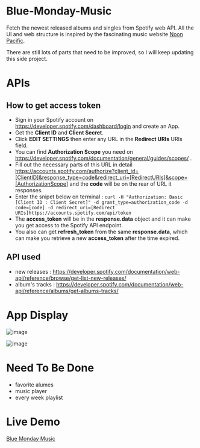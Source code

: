 # Blue-Monday-Music
Fetch the newest released albums and singles from Spotify web API. All the UI and web structure is inspired by the fascinating music website [Noon Pacific](https://noonpacific.com/). 

There are still lots of parts that need to be improved, so I will keep updating this side project. 

# APIs

 ## How to get access token
 - Sign in your Spotify account on https://developer.spotify.com/dashboard/login and create an App.
 - Get the __Client ID__ and __Client Secret__.
 - Click __EDIT SETTINGS__ then enter any URL in the __Redirect URIs__ URIs field.
 - You can find __Authorization Scope__ you need on https://developer.spotify.com/documentation/general/guides/scopes/ .
 - Fill out the necessary parts of this URL in detail https://accounts.spotify.com/authorize?client_id=[ClientID]&response_type=code&redirect_uri=[RedirectURIs]&scope=[AuthorizationScope] and the __code__ will be on the rear of URL it responses.
 - Enter the snipet below on terminal : 
 `curl -H "Authorization: Basic [Client ID : Client Secret]" -d grant_type=authorization_code -d code=[code] -d redirect_uri=[Redirect URIs]https://accounts.spotify.com/api/token`
 - The __access_token__ will be in the __response.data__ object and it can make you get access to the Spotify API endpoint. 
 - You also can get __refresh_token__ from the same __response.data__, which can make you retrieve a new __access_token__ after the time expired.
 
  ## API used 
  - new releases : https://developer.spotify.com/documentation/web-api/reference/browse/get-list-new-releases/
  - album's tracks : https://developer.spotify.com/documentation/web-api/reference/albums/get-albums-tracks/



# App Display
![image](https://drive.google.com/uc?export=view&id=1Mt_uqoCqUOvwuDDmDLy29uDG23HXL6lm)

![image](https://drive.google.com/uc?export=view&id=17axi_UZH9MVcWCIKBrj3TOL_v7UWB9bI)

# Need To Be Done
 - favorite alumes 
 - music player
 - every week playlist
 

# Live Demo
[Blue Monday Music](https://chia-hsing.github.io/Blue-Monday-Music/)
